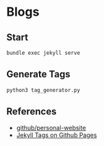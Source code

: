 # Blogs

## Start

```bash
bundle exec jekyll serve
```

## Generate Tags

```bash
python3 tag_generator.py
```

## References

- [github/personal-website](https://github.com/github/personal-website)
- [Jekyll Tags on Github Pages](https://longqian.me/2017/02/09/github-jekyll-tag/)